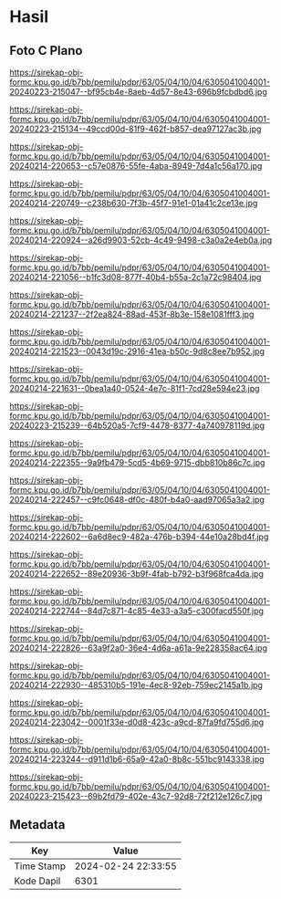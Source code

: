 # Hasil

## Foto C Plano

https://sirekap-obj-formc.kpu.go.id/b7bb/pemilu/pdpr/63/05/04/10/04/6305041004001-20240223-215047--bf95cb4e-8aeb-4d57-8e43-696b9fcbdbd6.jpg

https://sirekap-obj-formc.kpu.go.id/b7bb/pemilu/pdpr/63/05/04/10/04/6305041004001-20240223-215134--49ccd00d-81f9-462f-b857-dea97127ac3b.jpg

https://sirekap-obj-formc.kpu.go.id/b7bb/pemilu/pdpr/63/05/04/10/04/6305041004001-20240214-220653--c57e0876-55fe-4aba-8949-7d4a1c56a170.jpg

https://sirekap-obj-formc.kpu.go.id/b7bb/pemilu/pdpr/63/05/04/10/04/6305041004001-20240214-220749--c238b630-7f3b-45f7-91e1-01a41c2ce13e.jpg

https://sirekap-obj-formc.kpu.go.id/b7bb/pemilu/pdpr/63/05/04/10/04/6305041004001-20240214-220924--a26d9903-52cb-4c49-9498-c3a0a2e4eb0a.jpg

https://sirekap-obj-formc.kpu.go.id/b7bb/pemilu/pdpr/63/05/04/10/04/6305041004001-20240214-221056--b1fc3d08-877f-40b4-b55a-2c1a72c98404.jpg

https://sirekap-obj-formc.kpu.go.id/b7bb/pemilu/pdpr/63/05/04/10/04/6305041004001-20240214-221237--2f2ea824-88ad-453f-8b3e-158e1081fff3.jpg

https://sirekap-obj-formc.kpu.go.id/b7bb/pemilu/pdpr/63/05/04/10/04/6305041004001-20240214-221523--0043d19c-2916-41ea-b50c-9d8c8ee7b952.jpg

https://sirekap-obj-formc.kpu.go.id/b7bb/pemilu/pdpr/63/05/04/10/04/6305041004001-20240214-221631--0bea1a40-0524-4e7c-81f1-7cd28e594e23.jpg

https://sirekap-obj-formc.kpu.go.id/b7bb/pemilu/pdpr/63/05/04/10/04/6305041004001-20240223-215239--64b520a5-7cf9-4478-8377-4a740978119d.jpg

https://sirekap-obj-formc.kpu.go.id/b7bb/pemilu/pdpr/63/05/04/10/04/6305041004001-20240214-222355--9a9fb479-5cd5-4b69-9715-dbb810b86c7c.jpg

https://sirekap-obj-formc.kpu.go.id/b7bb/pemilu/pdpr/63/05/04/10/04/6305041004001-20240214-222457--c9fc0648-df0c-480f-b4a0-aad97065a3a2.jpg

https://sirekap-obj-formc.kpu.go.id/b7bb/pemilu/pdpr/63/05/04/10/04/6305041004001-20240214-222602--6a6d8ec9-482a-476b-b394-44e10a28bd4f.jpg

https://sirekap-obj-formc.kpu.go.id/b7bb/pemilu/pdpr/63/05/04/10/04/6305041004001-20240214-222652--89e20936-3b9f-4fab-b792-b3f968fca4da.jpg

https://sirekap-obj-formc.kpu.go.id/b7bb/pemilu/pdpr/63/05/04/10/04/6305041004001-20240214-222744--84d7c871-4c85-4e33-a3a5-c300facd550f.jpg

https://sirekap-obj-formc.kpu.go.id/b7bb/pemilu/pdpr/63/05/04/10/04/6305041004001-20240214-222826--63a9f2a0-36e4-4d6a-a61a-9e228358ac64.jpg

https://sirekap-obj-formc.kpu.go.id/b7bb/pemilu/pdpr/63/05/04/10/04/6305041004001-20240214-222930--485310b5-191e-4ec8-92eb-759ec2145a1b.jpg

https://sirekap-obj-formc.kpu.go.id/b7bb/pemilu/pdpr/63/05/04/10/04/6305041004001-20240214-223042--0001f33e-d0d8-423c-a9cd-87fa9fd755d6.jpg

https://sirekap-obj-formc.kpu.go.id/b7bb/pemilu/pdpr/63/05/04/10/04/6305041004001-20240214-223244--d911d1b6-65a9-42a0-8b8c-551bc9143338.jpg

https://sirekap-obj-formc.kpu.go.id/b7bb/pemilu/pdpr/63/05/04/10/04/6305041004001-20240223-215423--69b2fd79-402e-43c7-92d8-72f212e126c7.jpg


## Metadata

| Key        | Value               |
| ---------- | ------------------- |
| Time Stamp | 2024-02-24 22:33:55 |
| Kode Dapil | 6301                |



